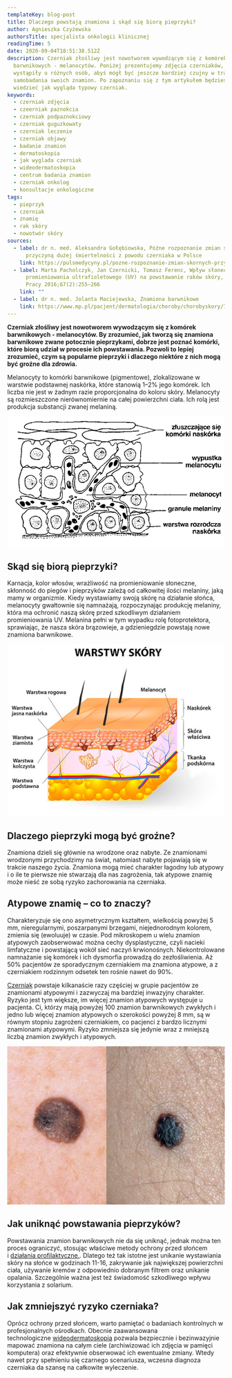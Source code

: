 ```yaml
---
templateKey: blog-post
title: Dlaczego powstają znamiona i skąd się biorą pieprzyki?
author: Agnieszka Czyżewska
authorsTitle: specjalista onkologii klinicznej
readingTime: 5
date: 2020-09-04T18:51:38.512Z
description: Czerniak złośliwy jest nowotworem wywodzącym się z komórek
  barwnikowych - melanocytów. Poniżej prezentujemy zdjęcia czerniaków, które
  wystąpiły u różnych osób, abyś mógł być jeszcze bardziej czujny w trakcie
  samobadania swoich znamion. Po zapoznaniu się z tym artykułem będziesz
  wiedzieć jak wygląda typowy czerniak.
keywords:
  - czerniak zdjęcia
  - czeerniak paznokcia
  - czerniak podpaznokciowy
  - czerniak guguzkowaty
  - czerniak leczenie
  - czerniak objawy
  - badanie znamion
  - dermatoskopia
  - jak wyglada czerniak
  - wideodermatoskopia
  - centrum badania znamion
  - czerniak onkolog
  - konsultacje onkologiczne
tags:
  - pieprzyk
  - czerniak
  - znamię
  - rak skóry
  - nowotwór skóry
sources:
  - label: dr n. med. Aleksandra Gołębiowska, Późne rozpoznanie zmian skórnych
      przyczyną dużej śmiertelności z powodu czerniaka w Polsce
    link: https://pulsmedycyny.pl/pozne-rozpoznanie-zmian-skornych-przyczyna-duzej-smiertelnosci-z-powodu-czerniaka-w-polsce-877585
  - label: Marta Pacholczyk, Jan Czernicki, Tomasz Ferenc, Wpływ słonecznego
      promieniowania ultrafioletowego (UV) na powstawanie raków skóry, Medycyna
      Pracy 2016;67(2):255–266
    link: ""
  - label: dr n. med. Jolanta Maciejewska, Znamiona barwnikowe
    link: https://www.mp.pl/pacjent/dermatologia/choroby/chorobyskory/74416,znamiona-barwnikowe
---
```

**Czerniak złośliwy jest nowotworem wywodzącym się z komórek barwnikowych - melanocytów. By zrozumieć, jak tworzą się znamiona barwnikowe zwane potocznie pieprzykami, dobrze jest poznać komórki, które biorą udział w procesie ich powstawania. Pozwoli to lepiej zrozumieć, czym są popularne pieprzyki i dlaczego niektóre z nich mogą być groźne dla zdrowia.**

Melanocyty to komórki barwnikowe (pigmentowe), zlokalizowane w warstwie podstawnej naskórka, które stanowią 1–2% jego komórek. Ich liczba nie jest w żadnym razie proporcjonalna do koloru skóry. Melanocyty są rozmieszczone nierównomiernie na całej powierzchni ciała. Ich rolą jest produkcja substancji zwanej melaniną.

![czerniak](img/skad-sie-biora-pieprzyki1.png)

## Skąd się biorą pieprzyki?

Karnacja, kolor włosów, wrażliwość na promieniowanie słoneczne, skłonność do piegów i pieprzyków zależą od całkowitej ilości melaniny, jaką mamy w organizmie. Kiedy wystawiamy swoją skórę na działanie słońca, melanocyty gwałtownie się namnażają, rozpoczynając produkcję melaniny, która ma ochronić naszą skórę przed szkodliwym działaniem promieniowania UV. Melanina pełni w tym wypadku rolę fotoprotektora, sprawiając, że nasza skóra brązowieje, a gdzieniegdzie powstają nowe znamiona barwnikowe.

![czerniak](img/skad-sie-biora-pieprzyki2.png "czerniak")

## Dlaczego pieprzyki mogą być groźne?

Znamiona dzieli się głównie na wrodzone oraz nabyte. Ze znamionami wrodzonymi przychodzimy na świat, natomiast nabyte pojawiają się w trakcie naszego życia. Znamiona mogą mieć charakter łagodny lub atypowy i o ile te pierwsze nie stwarzają dla nas zagrożenia, tak atypowe znamię może nieść ze sobą ryzyko zachorowania na czerniaka.

<More link="/blog/jak-wyglada-czerniak-zdjecia" text="Jak wygląda typowy czerniak" cta="Sprawdź" />

## Atypowe znamię – co to znaczy?

Charakteryzuje się ono asymetrycznym kształtem, wielkością powyżej 5 mm, nieregularnymi, poszarpanymi brzegami, niejednorodnym kolorem, zmienia się (ewoluuje) w czasie. Pod mikroskopem u wielu znamion atypowych zaobserwować można cechy dysplastyczne, czyli nacieki limfatyczne i powstającą wokół sieć naczyń krwionośnych. Niekontrolowane namnażanie się komórek i ich dysmorfia prowadzą do zezłośliwienia. Aż 50% pacjentów ze sporadycznym czerniakiem ma znamiona atypowe, a z czerniakiem rodzinnym odsetek ten rośnie nawet do 90%.

<More link="/dermatoskopia-badanie-znamion" text="Zobacz, jak samemu kontrolować swoje znamiona" cta="Sprawdź" />

[Czerniak](/czerniak "Czerniak") powstaje kilkanaście razy częściej w grupie pacjentów ze znamionami atypowymi i zazwyczaj ma bardziej inwazyjny charakter. Ryzyko jest tym większe, im więcej znamion atypowych występuje u pacjenta. Ci, którzy mają powyżej 100 znamion barwnikowych zwykłych i jedno lub więcej znamion atypowych o szerokości powyżej 8 mm, są w równym stopniu zagrożeni czerniakiem, co pacjenci z bardzo licznymi znamionami atypowymi. Ryzyko zmniejsza się jedynie wraz z mniejszą liczbą znamion zwykłych i atypowych.

![po lewej stronie brodawka łojotokowa, po prawej stronie czerniak](img/skad-sie-biora-pieprzyki3.jpg "po lewej stronie brodawka łojotokowa, po prawej stronie czerniak")

<More link="/blog/jak-odroznic-zwykly-pieprzyk-od-typowego-czerniaka-zdjecia" text="Sprawdź, jak odróżnić zwykły pieprzyk od czerniaka" cta="Sprawdź" />

## Jak uniknąć powstawania pieprzyków?

Powstawania znamion barwnikowych nie da się uniknąć, jednak można ten proces ograniczyć, stosując właściwe metody ochrony przed słońcem i [działania profilaktyczne.](/dermatoskopia-badanie-znamion "Profilaktyczne badania znamion"). Dlatego też tak istotne jest unikanie wystawiania skóry na słońce w godzinach 11-16, zakrywanie jak największej powierzchni ciała, używanie kremów z odpowiednio dobranym filtrem oraz unikanie opalania. Szczególnie ważna jest też świadomość szkodliwego wpływu korzystania z solarium.

## Jak zmniejszyć ryzyko czerniaka?

Oprócz ochrony przed słońcem, warto pamiętać o badaniach kontrolnych w profesjonalnych ośrodkach. Obecnie zaawansowana technologiczne [wideodermatoskopia](/wideodermatoskopia-komputerowe-badanie-znamion "Wideodermatoskopia") pozwala bezpiecznie i bezinwazyjnie mapować znamiona na całym ciele (archiwizować ich zdjęcia w pamięci komputera) oraz efektywnie obserwować ich ewentualne zmiany. Wtedy nawet przy spełnieniu się czarnego scenariusza, wczesna diagnoza czerniaka da szansę na całkowite wyleczenie.

<More link="/cennik" text="Sprawdź, czy w Twoim mieście badamy znamiona wideodermatoskopowo." cta="Sprawdź" />

<More link="/kontakt" text="Skontaktuj się z nami." cta="Kontakt" />